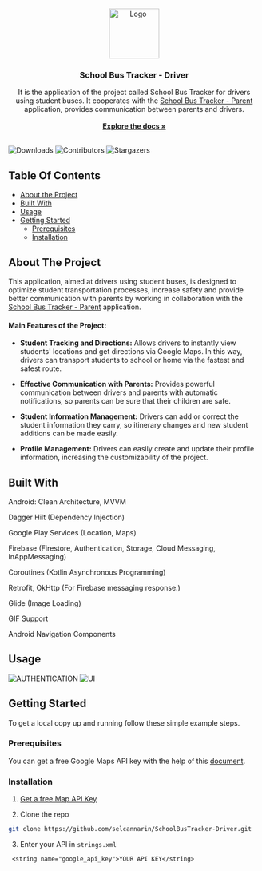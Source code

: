 <br/>
<p align="center">
  <a href="https://github.com/selcannarin/SchoolBusTracker-Driver">
    <img src="https://github.com/selcannarin/SchoolBusTracker-Driver/assets/72921635/b90699e2-3041-41af-b00f-f13bbb907224" alt="Logo" width="100" height="100">
  </a>

  <h3 align="center">School Bus Tracker - Driver</h3>

  <p align="center">
    It is the application of the project called School Bus Tracker for drivers using student buses. It cooperates with the <a href="https://github.com/selcannarin/SchoolBusTracker-Parent">School Bus Tracker - Parent</a> application, provides communication between parents and drivers.
    <br/>
    <br/>
    <a href="https://github.com/selcannarin/SchoolBusTracker-Driver"><strong>Explore the docs »</strong></a>
    <br/>
    <br/>
  </p>
</p>

![Downloads](https://img.shields.io/github/downloads/selcannarin/SchoolBusTracker-Driver/total) ![Contributors](https://img.shields.io/github/contributors/selcannarin/SchoolBusTracker-Driver?color=dark-green) ![Stargazers](https://img.shields.io/github/stars/selcannarin/SchoolBusTracker-Driver?style=social) 

## Table Of Contents

* [About the Project](#about-the-project)
* [Built With](#built-with)
* [Usage](#usage)
* [Getting Started](#getting-started)
  * [Prerequisites](#prerequisites)
  * [Installation](#installation)

## About The Project

This application, aimed at drivers using student buses, is designed to optimize student transportation processes, increase safety and provide better communication with parents by working in collaboration with the <a href="https://github.com/selcannarin/SchoolBusTracker-Parent">School Bus Tracker - Parent</a> application.

 <h4><strong>Main Features of the Project: </strong></h4>

* <strong>Student Tracking and Directions:</strong> Allows drivers to instantly view students' locations and get directions via Google Maps. In this way, drivers can transport students to school or home via the fastest and safest route.

* <strong>Effective Communication with Parents:</strong> Provides powerful communication between drivers and parents with automatic notifications, so parents can be sure that their children are safe.

* <strong>Student Information Management:</strong> Drivers can add or correct the student information they carry, so itinerary changes and new student additions can be made easily.

* <strong>Profile Management:</strong> Drivers can easily create and update their profile information, increasing the customizability of the project.

## Built With

Android: Clean Architecture, MVVM

Dagger Hilt (Dependency Injection)

Google Play Services (Location, Maps)

Firebase (Firestore, Authentication, Storage, Cloud Messaging, InAppMessaging)

Coroutines (Kotlin Asynchronous Programming)

Retrofit, OkHttp (For Firebase messaging response.)

Glide (Image Loading)

GIF Support

Android Navigation Components

## Usage

![AUTHENTICATION](https://github.com/selcannarin/SchoolBusTracker-Driver/assets/72921635/01f058ae-e908-47fa-aba3-0f498e98754f)
![UI](https://github.com/selcannarin/SchoolBusTracker-Driver/assets/72921635/28d9e4ee-1ec4-4814-a5d7-6743bb22923d)


## Getting Started

To get a local copy up and running follow these simple example steps.

### Prerequisites

You can get a free Google Maps API key with the help of this [document](https://developers.google.com/maps/documentation/android-sdk/get-api-key).

### Installation

1. [Get a free Map API Key](https://console.cloud.google.com/project/_/google/maps-apis/credentials?utm_source=Docs_CreateAPIKey&utm_content=Docs_maps-android-backend&_gl=1*1gil097*_ga*MTA2MzY5OTU2LjE2ODEzNDA0Mzc.*_ga_NRWSTWS78N*MTY5NDM3MTg3MS4xMS4xLjE2OTQzNzE5OTIuMC4wLjA.) 

2. Clone the repo

```sh
git clone https://github.com/selcannarin/SchoolBusTracker-Driver.git
```

3. Enter your API in `strings.xml`

```JS
 <string name="google_api_key">YOUR API KEY</string>
```
